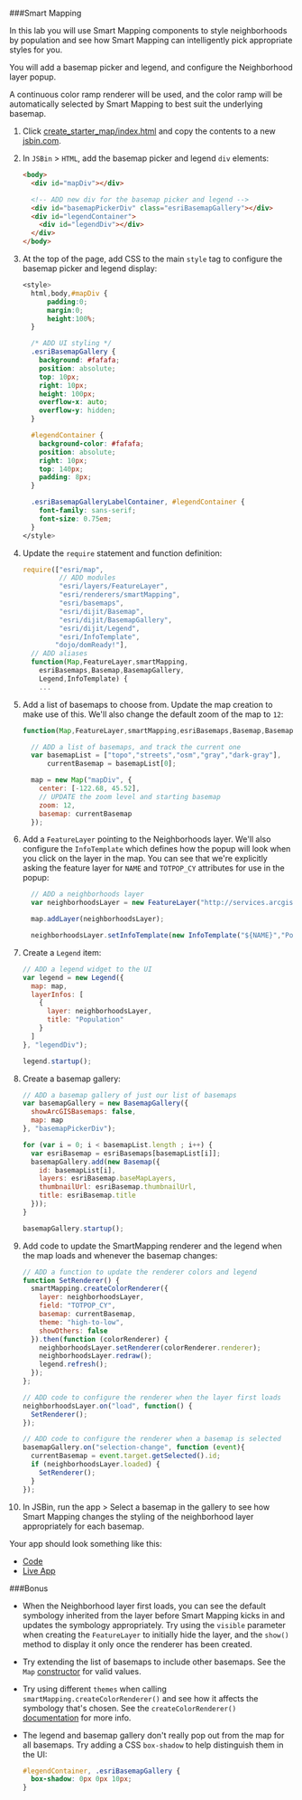 ###Smart Mapping

In this lab you will use Smart Mapping components to style neighborhoods by population and see how Smart Mapping can intelligently pick appropriate styles for you.

You will add a basemap picker and legend, and configure the Neighborhood layer popup.

A continuous color ramp renderer will be used, and the color ramp will be automatically selected by Smart Mapping to best suit the underlying basemap.

1. Click [create_starter_map/index.html](../create_starter_map/index.html) and copy the contents to a new [jsbin.com](http://jsbin.com).

2. In `JSBin` > `HTML`, add the basemap picker and legend `div` elements:
 
    ```html
    <body>
      <div id="mapDiv"></div>

      <!-- ADD new div for the basemap picker and legend -->
      <div id="basemapPickerDiv" class="esriBasemapGallery"></div>
      <div id="legendContainer">
        <div id="legendDiv"></div>
      </div>
    </body>
    ``` 

3. At the top of the page, add CSS to the main `style` tag to configure the basemap picker and legend display:

    ```CSS
    <style>
      html,body,#mapDiv {
          padding:0;
          margin:0;
          height:100%;
      }

      /* ADD UI styling */
      .esriBasemapGallery {
        background: #fafafa;
        position: absolute;
        top: 10px;
        right: 10px;
        height: 100px;
        overflow-x: auto;
        overflow-y: hidden;
      }

      #legendContainer {
        background-color: #fafafa;
        position: absolute;
        right: 10px;
        top: 140px;
        padding: 8px;
      }

      .esriBasemapGalleryLabelContainer, #legendContainer {
        font-family: sans-serif;
        font-size: 0.75em;
      }
    </style>
    ```

4. Update the `require` statement and function definition:

    ```javascript
    require(["esri/map",
             // ADD modules
             "esri/layers/FeatureLayer",
             "esri/renderers/smartMapping",
             "esri/basemaps",
             "esri/dijit/Basemap",
             "esri/dijit/BasemapGallery",
             "esri/dijit/Legend",
             "esri/InfoTemplate",
            "dojo/domReady!"],
      // ADD aliases
      function(Map,FeatureLayer,smartMapping,
        esriBasemaps,Basemap,BasemapGallery,
        Legend,InfoTemplate) {
        ... 
    ```

5. Add a list of basemaps to choose from. Update the map creation to make use of this. We'll also change the default zoom of the map to `12`:

    ```javascript
    function(Map,FeatureLayer,smartMapping,esriBasemaps,Basemap,BasemapGallery,Legend,InfoTemplate) {

      // ADD a list of basemaps, and track the current one
      var basemapList = ["topo","streets","osm","gray","dark-gray"],
          currentBasemap = basemapList[0];
    
      map = new Map("mapDiv", {
        center: [-122.68, 45.52],
        // UPDATE the zoom level and starting basemap
        zoom: 12,
        basemap: currentBasemap
      });
    ```

6. Add a `FeatureLayer` pointing to the Neighborhoods layer. We'll also configure the `InfoTemplate` which defines how the popup will look when you click on the layer in the map. You can see that we're explicitly asking the feature layer for `NAME` and `TOTPOP_CY` attributes for use in the popup:

    ```javascript
      // ADD a neighborhoods layer
      var neighborhoodsLayer = new FeatureLayer("http://services.arcgis.com/uCXeTVveQzP4IIcx/arcgis/rest/services/PDX_Neighborhoods_Styled/FeatureServer/0", {outFields: ["NAME","TOTPOP_CY"]});

      map.addLayer(neighborhoodsLayer);

      neighborhoodsLayer.setInfoTemplate(new InfoTemplate("${NAME}","Population: ${TOTPOP_CY}"));
    ```

7. Create a `Legend` item:

    ```javascript
    // ADD a legend widget to the UI
    var legend = new Legend({
      map: map,
      layerInfos: [
        {
          layer: neighborhoodsLayer,
          title: "Population"
        }
      ]
    }, "legendDiv");

    legend.startup();
    ```

8. Create a basemap gallery:

    ```javascript
    // ADD a basemap gallery of just our list of basemaps
    var basemapGallery = new BasemapGallery({
      showArcGISBasemaps: false,
      map: map
    }, "basemapPickerDiv");

    for (var i = 0; i < basemapList.length ; i++) {
      var esriBasemap = esriBasemaps[basemapList[i]];
      basemapGallery.add(new Basemap({
        id: basemapList[i],
        layers: esriBasemap.baseMapLayers,
        thumbnailUrl: esriBasemap.thumbnailUrl,
        title: esriBasemap.title
      }));
    }

    basemapGallery.startup();
    ```

9. Add code to update the SmartMapping renderer and the legend when the map loads and whenever the basemap changes:

    ```javascript
    // ADD a function to update the renderer colors and legend
    function SetRenderer() {
      smartMapping.createColorRenderer({
        layer: neighborhoodsLayer,
        field: "TOTPOP_CY",
        basemap: currentBasemap,
        theme: "high-to-low",
        showOthers: false
      }).then(function (colorRenderer) {
        neighborhoodsLayer.setRenderer(colorRenderer.renderer);
        neighborhoodsLayer.redraw();
        legend.refresh();
      });
    };

    // ADD code to configure the renderer when the layer first loads
    neighborhoodsLayer.on("load", function() {
      SetRenderer();
    });

    // ADD code to configure the renderer when a basemap is selected
    basemapGallery.on("selection-change", function (event){
      currentBasemap = event.target.getSelected().id;
      if (neighborhoodsLayer.loaded) {
        SetRenderer();
      }
    });
    ```
       
10. In JSBin, run the app > Select a basemap in the gallery to see how Smart Mapping changes the styling of the neighborhood layer appropriately for each basemap.

Your app should look something like this:
* [Code](index.html)
* [Live App](http://esri.github.io/geodev-hackerlabs/develop/jsapi3/style_feature_layer_with_smart_mapping/index.html)

###Bonus
* When the Neighborhood layer first loads, you can see the default symbology inherited from the layer before Smart Mapping kicks in and updates the symbology appropriately. Try using the `visible` parameter when creating the `FeatureLayer` to initially hide the layer, and the `show()` method to display it only once the renderer has been created.
* Try extending the list of basemaps to include other basemaps. See the `Map` [constructor](https://developers.arcgis.com/javascript/jsapi/map-amd.html#map1) for valid values.
* Try using different `themes` when calling `smartMapping.createColorRenderer()` and see how it affects the symbology that's chosen. See the `createColorRenderer()` [documentation](https://developers.arcgis.com/javascript/jsapi/esri.renderers.smartmapping-amd.html#createcolorrenderer) for more info.
* The legend and basemap gallery don't really pop out from the map for all basemaps. Try adding a CSS `box-shadow` to help distinguish them in the UI:

    ```css
    #legendContainer, .esriBasemapGallery {
      box-shadow: 0px 0px 10px;
    }
    ```
